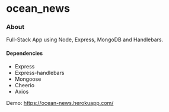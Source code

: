 # ocean_news

### About

Full-Stack App using Node, Express, MongoDB and Handlebars. 

#### Dependencies 
- Express
- Express-handlebars
- Mongoose
- Cheerio
- Axios

Demo: https://ocean-news.herokuapp.com/